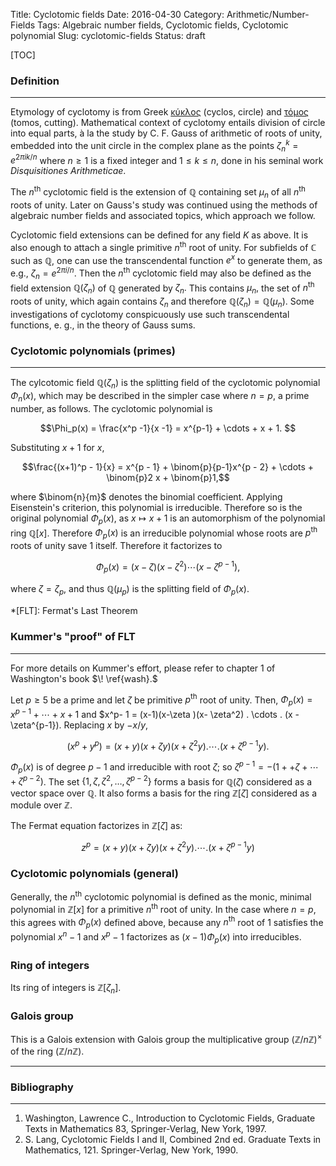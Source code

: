 Title: Cyclotomic fields
Date: 2016-04-30
Category: Arithmetic/Number-Fields
Tags: Algebraic number fields, Cyclotomic fields, Cyclotomic polynomial
Slug: cyclotomic-fields
Status: draft

[TOC]

### Definition
---------------

<!-- PELICAN_BEGIN_SUMMARY -->
Etymology of cyclotomy is from Greek [κύκλος](https://en.wiktionary.org/wiki/%CE%BA%CF%8D%CE%BA%CE%BB%CE%BF%CF%82) (cyclos, circle)
and [τόμος](https://en.wiktionary.org/wiki/%CF%84%CF%8C%CE%BC%CE%BF%CF%82) (tomos, cutting). Mathematical context of cyclotomy
entails division of circle into equal parts, à la the study by C. F. Gauss of arithmetic of roots of unity, embedded into the unit 
circle in the complex plane as the points $\zeta^k_n = e^{2\pi ik/n}$ where $n \geq 1$ is a fixed integer and $1 \leq k \leq n$, 
done in his seminal work *Disquisitiones Arithmeticae*.

The $n^{\mathrm{th}}$ cyclotomic field is the extension of $\mathbb Q$ containing set $\mu_n$ of all $n^{\mathrm{th}}$ roots of unity.
Later on Gauss's study was continued using the methods of algebraic number fields and associated topics, which approach we follow.
<!-- PELICAN_END_SUMMARY -->

Cyclotomic field extensions can be defined for any field $K$ as above. It is also enough to attach a single primitive $n^{\mathrm{th}}$ root of unity.
For subfields of $\mathbb C$ such as $\mathbb Q$, one can use the transcendental function $e^x$ to generate them, as e.g., $\zeta_n = e^{2\pi i/n}$. 
Then the $n^{\mathrm{th}}$ cyclotomic field may also be defined as the field extension $\mathbb{Q} (\zeta_n)$ of $\mathbb Q$ generated by $\zeta _n.$ 
This contains $\mu_n,$ the set of $n^{\mathrm{th}}$ roots of unity, which again contains $\zeta_n$ and therefore $\mathbb Q(\zeta_n) = \mathbb Q(\mu_n)$. Some investigations of cyclotomy conspicuously use such transcendental functions, e. g., in the theory of Gauss sums. 


### Cyclotomic polynomials (primes)
---------------------

The cylcotomic field $\mathbb{Q} (\zeta_n)$ is the splitting field of the cyclotomic polynomial $\Phi_n(x)$, which may be described in the simpler
case where $n = p$, a prime number, as follows. The cyclotomic polynomial is

$$\Phi_p(x) = \frac{x^p -1}{x -1} = x^{p-1} + \cdots + x + 1. $$

Substituting $x + 1$ for $x$,

$$\frac{(x+1)^p - 1}{x} = x^{p - 1} + \binom{p}{p-1}x^{p - 2} + \cdots + \binom{p}2 x + \binom{p}1,$$

where $\binom{n}{m}$ denotes the binomial coefficient. Applying Eisenstein's criterion, this polynomial is irreducible. 
Therefore so is the original polynomial $\Phi_p(x)$, as $x \mapsto x+1$ is an automorphism of the polynomial ring $\mathbb Q[x]$. 
Therefore $\Phi_p(x)$ is an irreducible polynomial whose roots are $p^{\mathrm{th}}$ roots of unity save $1$ itself. 
Therefore it factorizes to

$$\Phi_p(x) = (x- \zeta)(x- \zeta^2) \cdots (x-\zeta^{p-1}),$$

where $\zeta = \zeta_p$, and thus $\mathbb Q(\mu_p)$ is the splitting field of $\Phi_p(x)$.


*[FLT]: Fermat's Last Theorem

### Kummer's "proof" of FLT
------------------

For more details on Kummer's effort, please refer to chapter 1 of Washington's book $\! \ref{wash}.$ 

Let $p \geq 5$ be a prime and let $\zeta$ be primitive $p^{\mathrm{th}}$ root of unity. 
Then, $\Phi_p(x) = x^{p-1} + \cdots + x + 1$ and $x^p- 1 = (x-1)(x-\zeta )(x- \zeta^2) . \cdots . (x - \zeta^{p-1}).
Replacing $x$ by $-x/y$, 

$$(x^p + y^p) = (x+y)(x + \zeta y)(x + \zeta^2 y) . \cdots . (x + \zeta^{p-1}y).$$

$\Phi_p(x)$ is of degree $p-1$ and irreducible with root $\zeta$; so $\zeta^{p-1} = -(1+ +\zeta + \cdots + \zeta^{p-2})$.
The set $\{ 1, \zeta , \zeta^2 , \ldots , \zeta^{p-2} \}$ forms a basis for $\mathbb Q(\zeta)$ considered as a vector space over $\mathbb Q$.
It also forms a basis for the ring $\mathbb Z [\zeta]$ considered as a module over $\mathbb Z$.

The Fermat equation factorizes in $\mathbb Z[\zeta]$ as:

$$z^p = (x+y)(x + \zeta y)(x + \zeta^2 y) . \cdots . (x + \zeta^{p-1}y) $$

### Cyclotomic polynomials (general)

Generally, the $n^{\mathrm{th}}$ cyclotomic polynomial is defined as the monic, minimal polynomial in $\mathbb{Z}[x]$ for a primitive $n^{\mathrm{th}}$ root of unity.
In the case where $n = p$, this agrees with $\Phi_p(x)$ defined above, because any $n^{\mathrm{th}}$ root of $1$ satisfies the polynomial $x^n -1$  and $x^p-1$ factorizes as $(x-1)\Phi_p(x)$ into irreducibles.

### Ring of integers

Its ring of integers is $\mathbb{Z}[\zeta_n]$. 

### Galois group

This is a Galois extension with Galois group the multiplicative group 
$\left(\mathbb{Z}/n\mathbb{Z} \right)^\times$ of the ring $\left(\mathbb{Z}/n\mathbb{Z} \right)$. 

--------------
### Bibliography
--------------


1. $$\label{wash}$$ Washington, Lawrence C., Introduction to Cyclotomic Fields, Graduate Texts in Mathematics 83, Springer-Verlag, New York, 1997. 
1. S. Lang, Cyclotomic Fields I and II, Combined 2nd ed. Graduate Texts in Mathematics, 121. Springer-Verlag, New York, 1990. $\label{lang}$

